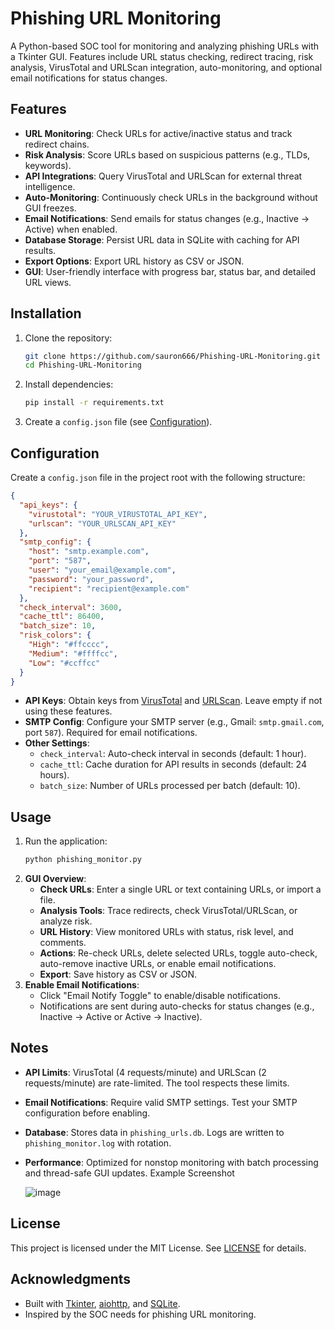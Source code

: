 # Phishing URL Monitoring

A Python-based SOC tool for monitoring and analyzing phishing URLs with a Tkinter GUI. Features include URL status checking, redirect tracing, risk analysis, VirusTotal and URLScan integration, auto-monitoring, and optional email notifications for status changes.

## Features
- **URL Monitoring**: Check URLs for active/inactive status and track redirect chains.
- **Risk Analysis**: Score URLs based on suspicious patterns (e.g., TLDs, keywords).
- **API Integrations**: Query VirusTotal and URLScan for external threat intelligence.
- **Auto-Monitoring**: Continuously check URLs in the background without GUI freezes.
- **Email Notifications**: Send emails for status changes (e.g., Inactive → Active) when enabled.
- **Database Storage**: Persist URL data in SQLite with caching for API results.
- **Export Options**: Export URL history as CSV or JSON.
- **GUI**: User-friendly interface with progress bar, status bar, and detailed URL views.

## Installation
1. Clone the repository:
   ```bash
   git clone https://github.com/sauron666/Phishing-URL-Monitoring.git
   cd Phishing-URL-Monitoring
   ```
2. Install dependencies:
   ```bash
   pip install -r requirements.txt
   ```
3. Create a `config.json` file (see [Configuration](#configuration)).

## Configuration
Create a `config.json` file in the project root with the following structure:
```json
{
  "api_keys": {
    "virustotal": "YOUR_VIRUSTOTAL_API_KEY",
    "urlscan": "YOUR_URLSCAN_API_KEY"
  },
  "smtp_config": {
    "host": "smtp.example.com",
    "port": "587",
    "user": "your_email@example.com",
    "password": "your_password",
    "recipient": "recipient@example.com"
  },
  "check_interval": 3600,
  "cache_ttl": 86400,
  "batch_size": 10,
  "risk_colors": {
    "High": "#ffcccc",
    "Medium": "#ffffcc",
    "Low": "#ccffcc"
  }
}
```
- **API Keys**: Obtain keys from [VirusTotal](https://www.virustotal.com/) and [URLScan](https://urlscan.io/). Leave empty if not using these features.
- **SMTP Config**: Configure your SMTP server (e.g., Gmail: `smtp.gmail.com`, port `587`). Required for email notifications.
- **Other Settings**:
  - `check_interval`: Auto-check interval in seconds (default: 1 hour).
  - `cache_ttl`: Cache duration for API results in seconds (default: 24 hours).
  - `batch_size`: Number of URLs processed per batch (default: 10).

## Usage
1. Run the application:
   ```bash
   python phishing_monitor.py
   ```
2. **GUI Overview**:
   - **Check URLs**: Enter a single URL or text containing URLs, or import a file.
   - **Analysis Tools**: Trace redirects, check VirusTotal/URLScan, or analyze risk.
   - **URL History**: View monitored URLs with status, risk level, and comments.
   - **Actions**: Re-check URLs, delete selected URLs, toggle auto-check, auto-remove inactive URLs, or enable email notifications.
   - **Export**: Save history as CSV or JSON.
3. **Enable Email Notifications**:
   - Click "Email Notify Toggle" to enable/disable notifications.
   - Notifications are sent during auto-checks for status changes (e.g., Inactive → Active or Active → Inactive).

## Notes
- **API Limits**: VirusTotal (4 requests/minute) and URLScan (2 requests/minute) are rate-limited. The tool respects these limits.
- **Email Notifications**: Require valid SMTP settings. Test your SMTP configuration before enabling.
- **Database**: Stores data in `phishing_urls.db`. Logs are written to `phishing_monitor.log` with rotation.
- **Performance**: Optimized for nonstop monitoring with batch processing and thread-safe GUI updates.
  Example Screenshot

  ![image](https://github.com/user-attachments/assets/9fac23c9-0a16-4a48-8386-bda1605b8176)


## License
This project is licensed under the MIT License. See [LICENSE](LICENSE) for details.

## Acknowledgments
- Built with [Tkinter](https://docs.python.org/3/library/tkinter.html), [aiohttp](https://docs.aiohttp.org/), and [SQLite](https://www.sqlite.org/).
- Inspired by the SOC needs for phishing URL monitoring.
